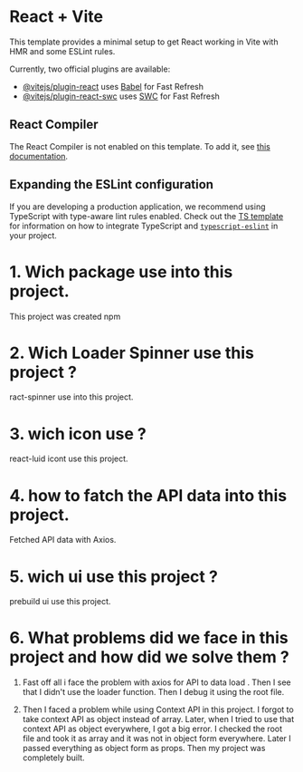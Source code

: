 # React + Vite

This template provides a minimal setup to get React working in Vite with HMR and some ESLint rules.

Currently, two official plugins are available:

- [@vitejs/plugin-react](https://github.com/vitejs/vite-plugin-react/blob/main/packages/plugin-react) uses [Babel](https://babeljs.io/) for Fast Refresh
- [@vitejs/plugin-react-swc](https://github.com/vitejs/vite-plugin-react/blob/main/packages/plugin-react-swc) uses [SWC](https://swc.rs/) for Fast Refresh

## React Compiler

The React Compiler is not enabled on this template. To add it, see [this documentation](https://react.dev/learn/react-compiler/installation).

## Expanding the ESLint configuration

If you are developing a production application, we recommend using TypeScript with type-aware lint rules enabled. Check out the [TS template](https://github.com/vitejs/vite/tree/main/packages/create-vite/template-react-ts) for information on how to integrate TypeScript and [`typescript-eslint`](https://typescript-eslint.io) in your project.





# 1. Wich package use into this project.


This project was created npm 


# 2. Wich Loader Spinner use this project ?

ract-spinner use into this project.

# 3. wich icon use ? 

react-luid icont use this project.

# 4. how to fatch the API data into this project.


Fetched API data with Axios.

# 5. wich ui use this project ?

prebuild ui use this project.

# 6. What problems did we face in this project and how did we solve them ?

1. Fast off all i face the problem with axios for API to data load . Then I see that I didn't use the loader function. Then I debug it using the root file.

2. Then I faced a problem while using Context API in this project. I forgot to take context API as object instead of array. Later, when I tried to use that context API as object everywhere, I got a big error. I checked the root file and took it as array and it was not in object form everywhere. Later I passed everything as object form as props. Then my project was completely built.